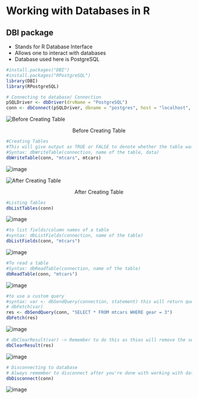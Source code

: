 # Working with Databases in R
## DBI package
- Stands for R Database Interface
- Allows one to interact with databases
- Database used here is PostgreSQL
```r
#install.packages("DBI")
#install.packages("RPostgreSQL")
library(DBI)
library(RPostgreSQL)

# Connecting to database/ Connection
pSQLDriver <- dbDriver(drvName = "PostgreSQL")
conn <- dbConnect(pSQLDriver, dbname = "postgres", host = "localhost", port = 5432, user = "postgres", password = "root")
```
![Before Creating Table](https://user-images.githubusercontent.com/60386381/122769226-0425b300-d2c2-11eb-8ed5-9a42df94da63.png)
<center>Before Creating Table</center>

```r
#Creating Tables
#This will give output as TRUE or FALSE to denote whether the table was created or not
#Syntax: dbWriteTable(connection, name of the table, data)
dbWriteTable(conn, "mtcars", mtcars)
```
![image](https://user-images.githubusercontent.com/60386381/122769356-215a8180-d2c2-11eb-81f6-85a3ec22ff1b.png)

![After Creating Table](https://user-images.githubusercontent.com/60386381/122769641-5c5cb500-d2c2-11eb-9431-dc011d0cc0bd.png)
<center>After Creating Table</center>

```r
#Listing Tables
dbListTables(conn)
```
![image](https://user-images.githubusercontent.com/60386381/122769893-962dbb80-d2c2-11eb-862f-7486948ff262.png)
```r
#to list fields/column names of a table
#syntax: dbListFields(connection, name of the table)
dbListFields(conn, "mtcars")
```
![image](https://user-images.githubusercontent.com/60386381/122770062-b493b700-d2c2-11eb-97c7-dec4d30c636c.png)
```r
#To read a table
#Syntax: dbReadTable(connection, name of the table)
dbReadTable(conn, "mtcars")
```
![image](https://user-images.githubusercontent.com/60386381/122770189-d3924900-d2c2-11eb-8c08-7ba3e6356b90.png)
```r
#to use a custom query
#syntax: var <- dbSendQuery(connection, statement) this will return query object
# dbFetch(var)
res <- dbSendQuery(conn, "SELECT * FROM mtcars WHERE gear = 3")
dbFetch(res)
```
![image](https://user-images.githubusercontent.com/60386381/122770352-fd4b7000-d2c2-11eb-89eb-e4bd78eca3f1.png)
```r
# dbClearResult(var) -> Remember to do this as thios will remove the send query result from DBI API
dbClearResult(res)
```
![image](https://user-images.githubusercontent.com/60386381/122769356-215a8180-d2c2-11eb-81f6-85a3ec22ff1b.png)
```r
# Disconnecting to database
# Always remember to disconnect after you're done with working with database
dbDisconnect(conn)
```
![image](https://user-images.githubusercontent.com/60386381/122769356-215a8180-d2c2-11eb-81f6-85a3ec22ff1b.png)